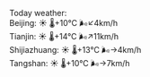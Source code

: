 Today weather:  
Beijing: ☀️   🌡️+10°C 🌬️↙4km/h  
Tianjin: ☀️   🌡️+14°C 🌬️↗11km/h  
Shijiazhuang: ☀️   🌡️+13°C 🌬️→4km/h  
Tangshan: ☀️   🌡️+10°C 🌬️→7km/h  
